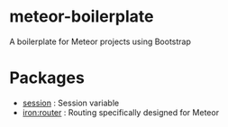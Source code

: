 # meteor-boilerplate
A boilerplate for Meteor projects using Bootstrap

# Packages
- [session](https://atmospherejs.com/meteor/session) : Session variable
- [iron:router](https://atmospherejs.com/meteor/iron:router) : Routing specifically designed for Meteor
